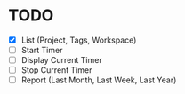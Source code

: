 # TODO
- [x] List (Project, Tags, Workspace)
- [ ] Start Timer
- [ ] Display Current Timer
- [ ] Stop Current Timer
- [ ] Report (Last Month, Last Week, Last Year)
